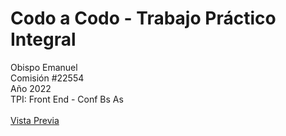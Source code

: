 # Codo a Codo - Trabajo Práctico Integral
Obispo Emanuel
<br>
Comisión #22554
<br>
Año 2022
<br>
TPI: Front End - Conf Bs As
<br><br>
[Vista Previa](https://eyensur.github.io/cac-22554_obispo-emanuel_tpi-fe-conf-bs-as/)
